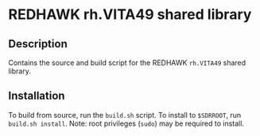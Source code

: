 # REDHAWK rh.VITA49 shared library
 
## Description

Contains the source and build script for the REDHAWK `rh.VITA49` shared library.
 
## Installation

To build from source, run the `build.sh` script.
To install to `$SDRROOT`, run `build.sh install`. Note: root privileges
(`sudo`) may be required to install.
 